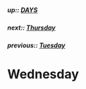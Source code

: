##### up:: [DAYS](../mocs/days.md)

##### next:: [Thursday](./30Sept2023.md)

##### previous:: [Tuesday](./28Sept2023.md)

# Wednesday
